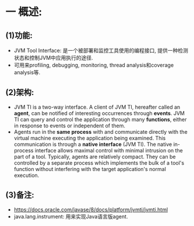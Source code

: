 # 一 概述:
## (1)功能:
- JVM Tool Interface: 是一个被部署和监控工具使用的编程接口, 提供一种检测状态和控制JVM中应用执行的途径.
- 可用来profiling, debugging, monitoring, thread analysis和coverage analysis等.

## (2)架构:
- JVM TI is a two-way interface. A client of JVM TI, hereafter called an **agent**, can be notified of interesting occurrences through **events**. JVM TI can query and control the application through many **functions**, either in response to events or independent of them.
- Agents run in the **same process** with and communicate directly with the virtual machine executing the application being examined. This communication is through a **native interface** (JVM TI). The native in-process interface allows maximal control with minimal intrusion on the part of a tool. Typically, agents are relatively compact. They can be controlled by a separate process which implements the bulk of a tool's function without interfering with the target application's normal execution.

## (3)备注:
- https://docs.oracle.com/javase/8/docs/platform/jvmti/jvmti.html
- java.lang.instrument: 用来实现Java语言版agent.
